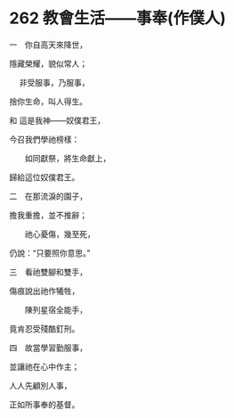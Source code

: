 # 262 教會生活——事奉(作僕人)

一　你自高天來降世，

隱藏榮耀，貌似常人；

　 非受服事，乃服事，

捨你生命，叫人得生。

和 這是我神——奴僕君王，

今召我們學祂榜樣：

　　如同獻祭，將生命獻上，

歸給這位奴僕君王。

二　在那流淚的園子，

擔我重擔，並不推辭；

　　祂心憂傷，幾至死，

仍說：“只要照你意思。”

三　看祂雙腳和雙手，

傷痕說出祂作犧牲，

　　陳列星宿全能手，

竟肯忍受殘酷釘刑。

四　故當學習勤服事，

並讓祂在心中作主；

人人先顧別人事，

正如所事奉的基督。

